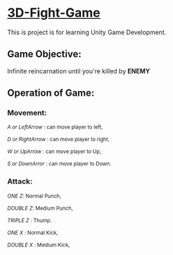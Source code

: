 # [3D-Fight-Game](https://tangpoyu.itch.io/test-webgl-build)
This is project is for learning Unity Game Development.

## Game Objective:
Infinite reincarnation until you're killed by **ENEMY**

## Operation of Game:

### Movement:

<sub>*A or LeftArrow* : can move player to left,</sub>

<sub>*D or RightArrow* : can move player to right,</sub>

<sub>*W or UpArrow* : can move player to Up,</sub>

<sub>*S or DownArror* : can move player to Down.</sub>

### Attack:

<sub>*ONE Z*: Normal Punch,</sub>

<sub>*DOUBLE Z*: Medium Punch,</sub>

<sub>*TRIPLE Z* : Thump.</sub>

<sub>*ONE X* : Normal Kick,</sub>

<sub>*DOUBLE X* : Medium Kick,</sub>

